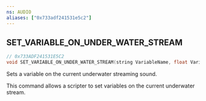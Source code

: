 ```yaml
---
ns: AUDIO
aliases: ["0x733adf241531e5c2"]
---
```

## SET_VARIABLE_ON_UNDER_WATER_STREAM

```c
// 0x733ADF241531E5C2
void SET_VARIABLE_ON_UNDER_WATER_STREAM(string VariableName, float VariableValue);
```

Sets a variable on the current underwater streaming sound.

This command allows a scripter to set variables on the current underwater stream.

